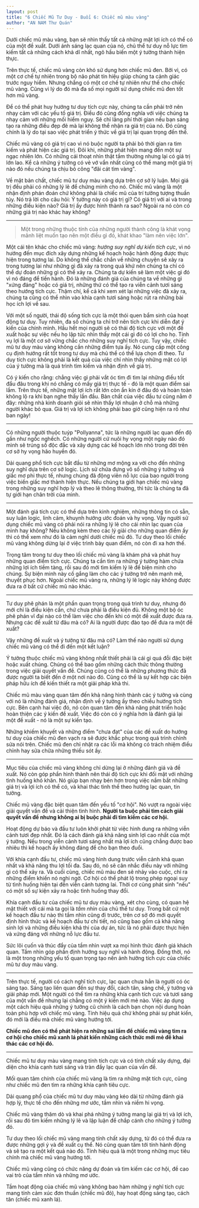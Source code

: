 ```yaml
---
layout: post
title: "6 Chiếc Mũ Tư Duy - Buổi 6: Chiếc mũ màu vàng"
author: "AN NAM Thư Quán"
---
```


Dưới chiếc mũ màu vàng, bạn sẽ nhìn thấy tất cả những mặt lợi ích có thể có của một đề xuất. Dưới ánh sáng lạc quan của nó, chủ thể tư duy nỗ lực tìm kiếm tất cả những cách khả dĩ nhất, ngõ hầu biến một ý tưởng thành hiện thực.

Trên thực tế, chiếc mũ vàng còn khó sử dụng hơn chiếc mũ đen. Bởi vì, có một cơ chế tự nhiên trong bộ não phát tín hiệu giúp chúng ta cảnh giác trước nguy hiểm. Nhưng chẳng có một cơ chế tự nhiên như thế cho chiếc mũ vàng. Cũng vì lý do đó mà đa số mọi người sử dụng chiếc mũ đen tốt hơn mũ vàng.

Để có thể phát huy hướng tư duy tích cực này, chúng ta cần phải trở nên nhạy cảm với các yếu tố giá trị. Điều đó cũng đồng nghĩa với việc chúng ta nhạy cảm với những mối hiểm nguy. Sẽ chỉ lãng phí thời gian nếu bạn sáng tạo ra những điều đẹp đẽ mà lại không thể nhận ra giá trị của nó. Đó cũng chính là lý do tại sao việc phát triển ý thức về giá trị lại quan trọng đến thế.

Chiếc mũ vàng có giá trị cao vì nó buộc người ta phải bỏ thời gian ra tìm kiếm và phát hiện các giá trị. Đôi khi, những phát hiện mang đến một sự ngạc nhiên lớn. Có những cái thoạt nhìn thật tầm thường nhưng lại có giá trị lớn lao. Kể cả những ý tưởng có vẻ vớ vẩn nhất cũng có thể mang một giá trị nào đó nếu chúng ta chịu bỏ công "đãi cát tìm vàng".

Về mặt bản chất, chiếc mũ tư duy màu vàng dựa trên cơ sở lý luận. Mọi giá trị đều phải có những lý lẽ để chứng minh cho nó. Chiếc mũ vàng là một nhận định phán đoán chứ không phải là chiếc mũ của trí tưởng tượng thuần túy. Nó trả lời cho câu hỏi: Ý tưởng này có giá trị gì? Có giá trị với ai và trong những điều kiện nào? Giá trị ấy được hình thành ra sao? Ngoài ra nó còn có những giá trị nào khác hay không?

***

> Một trong những thuộc tính của những người thành công là khát vọng mãnh liệt muốn tạo nên một điều gì đó, khát khao "làm nên việc lớn".

Một cái tên khác cho chiếc mũ vàng: *hướng suy nghĩ dự kiến tích cực*, vì nó hướng đến mục đích xây dựng những kế hoạch hoặc hành động được thực hiện trong tương lai. Do không thể chắc chắn về những chuyện sẽ xảy ra trong tương lai như những gì đã xảy ra trong quá khứ nên chúng ta chỉ có thể dự đoán những gì có thể xảy ra. Chúng ta dự kiến sẽ làm một việc gì đó vì nó đáng để tiến hành. Đó là những đánh giá của chúng ta về những gì "xứng đáng" hoặc có giá trị, những thứ có thể tạo ra viễn cảnh tươi sáng theo hướng tích cực. Thậm chí, kể cả khi xem xét lại những việc đã xảy ra, chúng ta cũng có thể nhìn vào khía cạnh tươi sáng hoặc rút ra những bài học ích lợi về sau.

Với một số người, thái độ sống tích cực là một thói quen bẩm sinh của hoạt động tư duy. Tuy nhiên, đa số chúng ta chỉ trở nên tích cực khi diễn đạt ý kiến của chính mình. Hầu hết mọi người sẽ có thái độ tích cực với một đề xuất hoặc sự việc nếu họ lập tức nhìn thấy một cái gì đó có lợi cho họ. Tính vụ lợi là một cơ sở vững chắc cho những suy nghĩ tích cực. Tuy vậy, chiếc mũ tư duy màu vàng không cần những điểm tựa ấy. Nó cung cấp một công cụ định hướng rất tốt trong tư duy mà chủ thể có thể lựa chọn đi theo. Tư duy tích cực không phải là kết quả của việc chỉ nhìn thấy những mặt có lợi của ý tưởng mà là quá trình tìm kiếm và nhận định về giá trị.

Có ý kiến cho rằng: chẳng việc gì phải vắt óc tìm đi tìm lại những điều tốt đẩu đâu trong khi nó chẳng có mấy giá trị thực tế - đó là một quan điểm sai lầm. Trên thực tế, những mặt lợi ích rất lớn còn ẩn kín ở đâu đó và hoàn toàn không lộ ra khi bạn nghe thấy lần đầu. Bản chất của việc đầu tư cũng nằm ở đây: những nhà kinh doanh giỏi sẽ nhìn thấy lợi nhuận ở chỗ mà những người khác bỏ qua. Giá trị và lợi ích không phải bao giờ cũng hiện ra rõ như ban ngày!

***

Có những người thuộc tuýp "Pollyanna", tức là những người lạc quan đến độ gần như ngốc nghếch. Có những người cứ nuôi hy vọng một ngày nào đó mình sẽ trúng số độc đắc và xây dựng các kế hoạch lớn nhỏ trong đời trên cơ sở hy vọng hão huyền đó.

Dải quang phổ tích cực bắt đầu từ những mơ mộng xa vời cho đến những suy nghĩ dựa trên cơ sở logic. Lịch sử chứa đựng vô số những ý tưởng và giấc mơ phi thực tế, nhưng chúng đã động viên nỗ lực của bao người trong việc biến giấc mơ thành hiện thực. Nếu chúng ta giới hạn chiếc mũ vàng trong những suy nghĩ hợp lý và theo lẽ thông thường, thì tức là chúng ta đã tự giới hạn chân trời của mình.

***

Một đánh giá tích cực có thể dựa trên kinh nghiệm, những thông tin có sẵn, suy luận logic, linh cảm, khuynh hướng ước đoán và hy vọng. Vậy người sử dụng chiếc mũ vàng có phải nói ra những lý lẽ cho cái nhìn lạc quan của mình hay không? Nếu không kèm theo các lý giải cho những quan điểm ấy thì có thể xem như đó là cảm nghĩ dưới chiếc mũ đỏ. Tư duy theo lối chiếc mũ vàng không dừng lại ở việc trình bày quan điểm, nó còn đi xa hơn thế.

Trọng tâm trong tư duy theo lối chiếc mũ vàng là khám phá và phát huy những quan điểm tích cực. Chúng ta cần tìm ra những ý tưởng hàm chứa những lợi ích tiềm tàng, rồi sau đó mới tìm kiếm lý lẽ để biện minh cho chúng. Sự biện minh này cố gắng làm cho các ý tưởng trở nên mạnh mẽ, thuyết phục hơn. Ngoài chiếc mũ vàng ra, những lý lẽ logic này không được đưa ra ở bất cứ chiếc mũ nào khác.

***

Tư duy phê phán là một phần quan trọng trong quá trình tư duy, nhưng đó mới chỉ là điều kiện cần, chứ chưa phải là điều kiện đủ. Không một bộ óc phê phán vĩ đại nào có thể làm việc cho đến khi có một đề xuất được đưa ra. Nhưng các đề xuất từ đâu mà có? Ai là người được đào tạo để đưa ra một đề xuất?

Vậy những đề xuất và ý tưởng từ đâu mà có? Làm thế nào người sử dụng chiếc mũ vàng có thể đi đến một kết luận?

Ý tưởng thuộc chiếc mũ vàng không nhất thiết phải là cái gì quá đỗi đặc biệt hoặc xuất chúng. Chúng có thể bao gồm những cách thức thông thường trong việc giải quyết vấn đề. Chúng cũng có thể là những phương thức đã được người ta biết đến ở một nơi nào đó. Cũng có thể là sự kết hợp các biện pháp hữu ích để kiến thiết ra một giải pháp khả thi.

Chiếc mũ màu vàng quan tâm đến khả năng hình thành các ý tưởng và cùng với nó là những đánh giá, nhận định về ý tưởng ấy theo chiều hướng tích cực. Bên cạnh hai việc đó, nó còn quan tâm đến khả năng phát triển hoặc hoàn thiện các ý kiến đề xuất. Việc đó còn có ý nghĩa hơn là đánh giá lại một đề xuất - nó là một sự kiến tạo.

Những khiếm khuyết và những điểm "chưa đạt" của các đề xuất do hướng tư duy của chiếc mũ đen vạch ra sẽ được khắc phục trong quá trình chỉnh sửa nói trên. Chiếc mũ đen chỉ nhặt ra các lỗi mà không có trách nhiệm điều chỉnh hay sửa chữa những thiếu sót ấy.

***

Mục tiêu của chiếc mũ vàng không chỉ dừng lại ở những đánh giá và đề xuất. Nó còn góp phần hình thành nên thái độ tích cực khi đối mặt với những tình huống khó khăn. Nó giúp bạn nhạy bén hơn trong việc nắm bắt những giá trị và lợi ích có thể có, và khai thác tình thế theo hướng lạc quan, tin tưởng.

Chiếc mũ vàng đặc biệt quan tâm đến yếu tố "cơ hội". Nó vượt ra ngoài việc giải quyết vấn đề và cải thiện tình hình. **Người ta buộc phải tìm cách giải quyết vấn đề nhưng không ai bị buộc phải đi tìm kiếm các cơ hội.**

Hoạt động dự báo và đầu tư luôn khởi phát từ việc hình dung ra những viễn cảnh tươi đẹp nhất. Đó là cách đánh giá khả năng sinh lợi cao nhất của một ý tưởng. Nếu trong viễn cảnh tươi sáng nhất mà lợi ích cũng chẳng được bao nhiêu thì kế hoạch ấy không đáng để cho bạn theo đuổi.

Với khía cạnh đầu tư, chiếc mũ vàng hình dung trước viễn cảnh khả quan nhất và khả năng thu lợi tối đa. Sau đó, nó sẽ cân nhắc điều này với những gì có thể xảy ra. Và cuối cùng, chiếc mũ màu đen sẽ nhảy vào cuộc, chỉ ra những điểm khiến nó nghi ngờ. Cơ hội có thể phát lộ trong phép ngoại suy từ tình huống hiện tại đến viễn cảnh tương lai. Thời cơ cũng phát sinh "nếu" có một số sự kiện xảy ra hoặc tình huống thay đổi.

Khía cạnh đầu tư của chiếc mũ tư duy màu vàng, xét cho cùng, có quan hệ mật thiết với cái mà ta gọi là *tầm nhìn* của chủ thể tư duy. Trong bất cứ một kế hoạch đầu tư nào thì tầm nhìn cũng đi trước, trên cơ sở đó mới quyết định hình thức và kế hoạch đầu tư chi tiết, nó cũng bao gồm cả khả năng sinh lợi và những điều kiện khả thi của dự án, tức là nó phải được thực hiện và xứng đáng với những nỗ lực đầu tư.

Sức lôi cuốn và thúc đẩy của tầm nhìn vượt xa mọi hình thức đánh giá khách quan. Tầm nhìn góp phần định hướng suy nghĩ và hành động. Đồng thời, nó là một trong những yếu tố quan trọng tạo nên ảnh hưởng tích cực của chiếc mũ tư duy màu vàng.

***

Trên thực tế, người có cách nghĩ tích cực, lạc quan chưa hẳn là người có óc sáng tạo. Sáng tạo liên quan đến sự thay đổi, cách tân, sáng chế, ý tưởng và giải pháp mới. Một người có thể tìm ra những khía cạnh tích cực và tươi sáng của một vấn đề nhưng lại chẳng có một ý kiến mới mẻ nào. Việc áp dụng một cách hiệu quả những ý tưởng cũ chính là cách bạn chọn nội dung hoàn toàn phù hợp với chiếc mũ vàng. Tính hiệu quả chứ không phải sự phát kiến, đó mới là điều mà chiếc mũ vàng hướng tới.

**Chiếc mũ đen có thể phát hiện ra những sai lầm để chiếc mũ vàng tìm ra cơ hội cho chiếc mũ xanh lá phát kiến những cách thức mới mẻ để khai thác các cơ hội đó.**

***

Chiếc mũ tư duy màu vàng mang tính tích cực và có tính chất xây dựng, đại diện cho khía cạnh tươi sáng và tràn đầy lạc quan của vấn đề.

Mối quan tâm chính của chiếc mũ vàng là tìm ra những mặt tích cực, cũng như chiếc mũ đen tìm ra những khía cạnh tiêu cực.

Dải quang phổ của chiếc mũ tư duy màu vàng kéo dài từ những đánh giá hợp lý, thực tế cho đến những mơ ước, tầm nhìn và niềm hi vọng.

Chiếc mũ vàng thăm dò và khai phá những ý tưởng mang lại giá trị và lợi ích, rồi sau đó tìm kiếm những lý lẽ và lập luận để chắp cánh cho những ý tưởng đó.

Tư duy theo lối chiếc mũ vàng mang tính chất xây dựng, từ đó có thể đưa ra được những gợi ý và đề xuất cụ thể. Nó cũng quan tâm tới tính hành động và sẽ tạo ra một kết quả nào đó. Tính hiệu quả là một trong những mục tiêu chính mà chiếc mũ vàng hướng tới.

Chiếc mũ vàng cũng có chức năng dự đoán và tìm kiếm các cơ hội, đề cao vai trò của tầm nhìn và những mơ ước.

Tầm hoạt động của chiếc mũ vàng không bao hàm những ý nghĩ tích cực mang tính cảm xúc đơn thuần (chiếc mũ đỏ), hay hoạt động sáng tạo, cách tân (chiếc mũ xanh lá).
 









